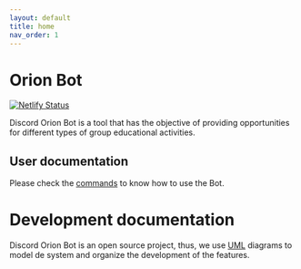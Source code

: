 ```yaml
---
layout: default
title: home
nav_order: 1
---
```

# Orion Bot

[![Netlify Status](https://api.netlify.com/api/v1/badges/4bcbe539-87fe-4e4f-a13e-b4518dc7f64f/deploy-status)](https://app.netlify.com/sites/bot-orion-servicesdev/deploys)

Discord Orion Bot is a tool that has the objective of providing opportunities
for different types of group educational activities.

## User documentation

Please check the [commands](commands/commands.md) to know how to use the Bot.

# Development documentation

Discord Orion Bot is an open source project, thus, we use [UML](uml.md) diagrams
to model de system and organize the development of the features.
